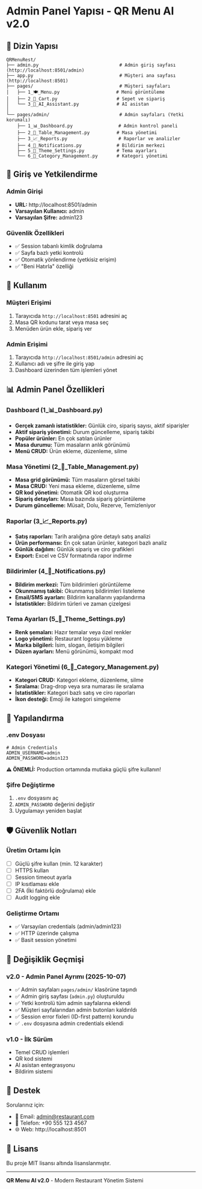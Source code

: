 # Admin Panel Yapısı - QR Menu AI v2.0

## 📁 Dizin Yapısı

```
QRMenuRest/
├── admin.py                              # Admin giriş sayfası (http://localhost:8501/admin)
├── app.py                                # Müşteri ana sayfası (http://localhost:8501)
├── pages/                                # Müşteri sayfaları
│   ├── 1_🍽️_Menu.py                     # Menü görüntüleme
│   ├── 2_🛒_Cart.py                      # Sepet ve sipariş
│   └── 3_💬_AI_Assistant.py              # AI asistan
│
└── pages/admin/                          # Admin sayfaları (Yetki korumalı)
    ├── 1_📊_Dashboard.py                 # Admin kontrol paneli
    ├── 2_🏓_Table_Management.py          # Masa yönetimi
    ├── 3_📈_Reports.py                   # Raporlar ve analizler
    ├── 4_🔔_Notifications.py             # Bildirim merkezi
    ├── 5_🎨_Theme_Settings.py            # Tema ayarları
    └── 6_📂_Category_Management.py       # Kategori yönetimi
```

## 🔐 Giriş ve Yetkilendirme

### Admin Girişi
- **URL:** http://localhost:8501/admin
- **Varsayılan Kullanıcı:** admin
- **Varsayılan Şifre:** admin123

### Güvenlik Özellikleri
- ✅ Session tabanlı kimlik doğrulama
- ✅ Sayfa bazlı yetki kontrolü
- ✅ Otomatik yönlendirme (yetkisiz erişim)
- ✅ "Beni Hatırla" özelliği

## 🚀 Kullanım

### Müşteri Erişimi
1. Tarayıcıda `http://localhost:8501` adresini aç
2. Masa QR kodunu tarat veya masa seç
3. Menüden ürün ekle, sipariş ver

### Admin Erişimi
1. Tarayıcıda `http://localhost:8501/admin` adresini aç
2. Kullanıcı adı ve şifre ile giriş yap
3. Dashboard üzerinden tüm işlemleri yönet

## 📊 Admin Panel Özellikleri

### Dashboard (1_📊_Dashboard.py)
- **Gerçek zamanlı istatistikler:** Günlük ciro, sipariş sayısı, aktif siparişler
- **Aktif sipariş yönetimi:** Durum güncelleme, sipariş takibi
- **Popüler ürünler:** En çok satılan ürünler
- **Masa durumu:** Tüm masaların anlık görünümü
- **Menü CRUD:** Ürün ekleme, düzenleme, silme

### Masa Yönetimi (2_🏓_Table_Management.py)
- **Masa grid görünümü:** Tüm masaların görsel takibi
- **Masa CRUD:** Yeni masa ekleme, düzenleme, silme
- **QR kod yönetimi:** Otomatik QR kod oluşturma
- **Sipariş detayları:** Masa bazında sipariş görüntüleme
- **Durum güncelleme:** Müsait, Dolu, Rezerve, Temizleniyor

### Raporlar (3_📈_Reports.py)
- **Satış raporları:** Tarih aralığına göre detaylı satış analizi
- **Ürün performansı:** En çok satan ürünler, kategori bazlı analiz
- **Günlük dağılım:** Günlük sipariş ve ciro grafikleri
- **Export:** Excel ve CSV formatında rapor indirme

### Bildirimler (4_🔔_Notifications.py)
- **Bildirim merkezi:** Tüm bildirimleri görüntüleme
- **Okunmamış takibi:** Okunmamış bildirimleri listeleme
- **Email/SMS ayarları:** Bildirim kanallarını yapılandırma
- **İstatistikler:** Bildirim türleri ve zaman çizelgesi

### Tema Ayarları (5_🎨_Theme_Settings.py)
- **Renk şemaları:** Hazır temalar veya özel renkler
- **Logo yönetimi:** Restaurant logosu yükleme
- **Marka bilgileri:** İsim, slogan, iletişim bilgileri
- **Düzen ayarları:** Menü görünümü, kompakt mod

### Kategori Yönetimi (6_📂_Category_Management.py)
- **Kategori CRUD:** Kategori ekleme, düzenleme, silme
- **Sıralama:** Drag-drop veya sıra numarası ile sıralama
- **İstatistikler:** Kategori bazlı satış ve ciro raporları
- **İkon desteği:** Emoji ile kategori simgeleme

## 🔧 Yapılandırma

### .env Dosyası
```properties
# Admin Credentials
ADMIN_USERNAME=admin
ADMIN_PASSWORD=admin123
```

**⚠️ ÖNEMLİ:** Production ortamında mutlaka güçlü şifre kullanın!

### Şifre Değiştirme
1. `.env` dosyasını aç
2. `ADMIN_PASSWORD` değerini değiştir
3. Uygulamayı yeniden başlat

## 🛡️ Güvenlik Notları

### Üretim Ortamı İçin
- [ ] Güçlü şifre kullan (min. 12 karakter)
- [ ] HTTPS kullan
- [ ] Session timeout ayarla
- [ ] IP kısıtlaması ekle
- [ ] 2FA (İki faktörlü doğrulama) ekle
- [ ] Audit logging ekle

### Geliştirme Ortamı
- ✅ Varsayılan credentials (admin/admin123)
- ✅ HTTP üzerinde çalışma
- ✅ Basit session yönetimi

## 📝 Değişiklik Geçmişi

### v2.0 - Admin Panel Ayrımı (2025-10-07)
- ✅ Admin sayfaları `pages/admin/` klasörüne taşındı
- ✅ Admin giriş sayfası (`admin.py`) oluşturuldu
- ✅ Yetki kontrolü tüm admin sayfalarına eklendi
- ✅ Müşteri sayfalarından admin butonları kaldırıldı
- ✅ Session error fixleri (ID-first pattern) korundu
- ✅ `.env` dosyasına admin credentials eklendi

### v1.0 - İlk Sürüm
- Temel CRUD işlemleri
- QR kod sistemi
- AI asistan entegrasyonu
- Bildirim sistemi

## 🤝 Destek

Sorularınız için:
- 📧 Email: admin@restaurant.com
- 📱 Telefon: +90 555 123 4567
- 🌐 Web: http://localhost:8501

## 📄 Lisans

Bu proje MIT lisansı altında lisanslanmıştır.

---

**QR Menu AI v2.0** - Modern Restaurant Yönetim Sistemi
